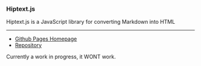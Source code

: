 ### Hiptext.js
Hiptext.js is a JavaScript library for converting Markdown into HTML
<hr />
<ul>
<li><a href="hiptext.github.io">Github Pages Homepage</a></li>
<li><a href="github.com/hiptext/hiptext">Repository</a></li>
</ul>
Currently a work in progress, it WONT work.